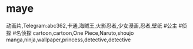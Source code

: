# maye
动画片,Telegram:abc362,卡通,海贼王,火影忍者,少女漫画,忍者,壁纸 #公主 #侦探 #名侦探 cartoon,cartoon,One Piece,Naruto,shoujo manga,ninja,wallpaper,princess,detective,detective

